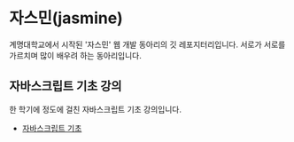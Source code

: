 # 자스민(jasmine)

계명대학교에서 시작된 '자스민' 웹 개발 동아리의 깃 레포지터리입니다. 서로가 서로를 가르치며 많이 배우려 하는 동아리입니다.

## 자바스크립트 기초 강의

한 학기에 정도에 걸친 자바스크립트 기초 강의입니다.

- [자바스크립트 기초](https://github.com/DaeguDude/jasmine/tree/master/jsCourse)




